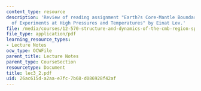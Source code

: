 ```yaml
---
content_type: resource
description: 'Review of reading assignment "Earth?s Core-Mantle Boundary: Results
  of Experiments at High Pressures and Temperatures" by Einat Lev.'
file: /media/courses/12-570-structure-and-dynamics-of-the-cmb-region-spring-2004/26ac615da2aae7fc7b68d086928f42af_lec3_2.pdf
file_type: application/pdf
learning_resource_types:
- Lecture Notes
ocw_type: OCWFile
parent_title: Lecture Notes
parent_type: CourseSection
resourcetype: Document
title: lec3_2.pdf
uid: 26ac615d-a2aa-e7fc-7b68-d086928f42af
---
```

